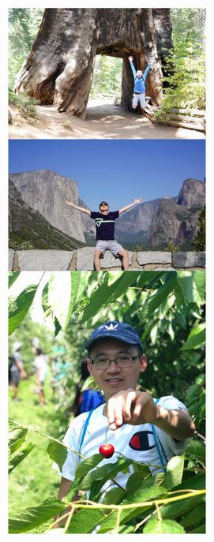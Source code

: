 <img align="right" src="/assets/img/yosemite_tree.JPG" alt="" width="400">

<img align="right" src="/assets/img/yosemite_mountain.JPG" alt="" width="400">

<img align="right" src="/assets/img/cherry.JPG" alt="" width="400">

<img align="right" src="/assets/img/My Post.png" alt="" width="700">
